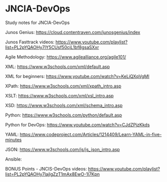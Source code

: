 # JNCIA-DevOps
Study notes for JNCIA-DevOps 

Junos Genius:
https://cloud.contentraven.com/junosgenius/index

Junos Fasttrack videos:
https://www.youtube.com/playlist?list=PL2pYQAOHy7lY5CUsf50cjL1bf8gsaSXxr

Agile Methodology:
https://www.agilealliance.org/agile101/

XML:
https://www.w3schools.com/xml/default.asp

XML for beginners:
https://www.youtube.com/watch?v=KeLiQXqVgMI

XPath:
https://www.w3schools.com/xml/xpath_intro.asp

XSLT:
https://www.w3schools.com/xml/xsl_intro.asp

XSD:
https://www.w3schools.com/xml/schema_intro.asp

Python:
https://www.w3schools.com/python/default.asp

Python for DevOps:
https://www.youtube.com/watch?v=CJdZPjzKkds

YAML:
https://www.codeproject.com/Articles/1214409/Learn-YAML-in-five-minutes

JSON:
https://www.w3schools.com/js/js_json_intro.asp

Ansible:


BONUS Points - JNCIS-DevOps videos:
https://www.youtube.com/playlist?list=PL2pYQAOHy7lajlgZzT1mAx8EwO-1l7Kpn
